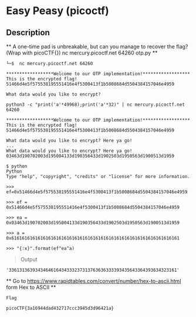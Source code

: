 # Easy Peasy (picoctf)
## Description

** A one-time pad is unbreakable, but can you manage to recover the flag? (Wrap with picoCTF{}) nc mercury.picoctf.net 64260 otp.py **



```
└─$  nc mercury.picoctf.net 64260
```
```                  
******************Welcome to our OTP implementation!******************
This is the encrypted flag!
51466d4e5f575538195551416e4f5300413f1b5008684d5504384157046e4959

What data would you like to encrypt?

```
```
python3 -c "print('a'*49968);print('a'*32)" | nc mercury.picoctf.net 64260
```
```
******************Welcome to our OTP implementation!******************
This is the encrypted flag!
51466d4e5f575538195551416e4f5300413f1b5008684d5504384157046e4959

What data would you like to encrypt? Here ya go!
...
What data would you like to encrypt? Here ya go!
03463d190702003d195004133d190356433d1902503d1950563d1900513d1959

```
```
$ python
Python
Type "help", "copyright", "credits" or "license" for more information.
```
```
>>> ef=0x51466d4e5f575538195551416e4f5300413f1b5008684d5504384157046e4959
```
```
>>> ef = 0x51466d4e5f575538195551416e4f5300413f1b5008684d5504384157046e4959
```
```
>>> ea = 0x03463d190702003d195004133d190356433d1902503d1950563d1900513d1959
```
```
>>> a = 0x6161616161616161616161616161616161616161616161616161616161616161
```
```
>>> "{:x}".format(ef^ea^a)
```
>Output
```
'3361313639343464616434333237313763636333393435643364393634323161'
```

** Go to https://www.rapidtables.com/convert/number/hex-to-ascii.html form Hex to ASCII **

``Flag``
```
picoCTF{3a16944dad432717ccc3945d3d96421a}
```
